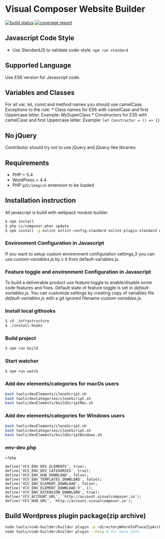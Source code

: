 # Visual Composer Website Builder

[![build status](https://gitlab.com/visual-composer-website-builder/builder/badges/master/build.svg)](https://gitlab.com/visual-composer-website-builder/builder/commits/master)
[![coverage report](https://gitlab.com/visual-composer-website-builder/builder/badges/master/coverage.svg)](https://gitlab.com/visual-composer-website-builder/builder/commits/master)


## Javascript Code Style
* Use StandardJS to validate code-style. `npm run standard`

## Supported Language
Use ES6 version for Javascript code.

## Variables and Classes
For all var, let, const and method names you should use camelCase.
Exceptions to the rule:
    * Class names for ES6 with camelCase and first Uppercase letter. Example: MySuperClass
    * Constructors for ES5 with camelCase and first Uppercase letter. Example: `let Constructor = () => {}`

## No jQuery
Contributor should try not to use jQuery and jQuery-like libraries.

## Requirements
* PHP > 5.4
* WordPress > 4.4
* PHP `gd2/imagick` extension to be loaded

## Installation instruction
All javascript is build with webpack module builder.

``` sh
$ npm install
$ php ci/composer.phar update
$ npm install -g eslint eslint-config-standard eslint-plugin-standard eslint-plugin-promise  eslint-config-standard-react eslint-config-standard-jsx eslint-plugin-react
```
### Environment Configuration in Javascript
If you want to setup custom environment configuration settings,3 you can use *custom-variables.js* by c it from default-variables.js.

### Feature toggle and environment Configuration in Javascript
To build a deliverable product use feature toggle to enable/disable some code features and fixes. Default state of feature toggle is set in *default-variables.js*. 
You can customize settings by creating copy of variables file *default-variables.js* with a git ignored filename *custom-variables.js*.

### Install local githooks
```sh
$ cd _infrastructure
$ ./install-hooks
```
### Build project
```sh
$ npm run build
```
### Start watcher
```sh
$ npm run watch
```

###  Add dev elements/categories for macOs users ###
```sh
bash tools/devElements/cloneScript.sh
bash tools/devCategories/cloneScript.sh
bash tools/devElements/buildScriptMac.sh
```

###  Add dev elements/categories for Windows users ###
```sh
bash tools/devElements/cloneScript.sh
bash tools/devCategories/cloneScript.sh
bash tools/devElements/buildScriptWindows.sh
```

### env-dev.php
```
<?php

define('VCV_ENV_DEV_ELEMENTS', true);
define('VCV_ENV_DEV_CATEGORIES', true);
define('VCV_ENV_HUB_DOWNLOAD', false);
define('VCV_ENV_TEMPLATES_DOWNLOAD', false);
define('VCV_ENV_ELEMENT_DOWNLOAD', false);
define('VCV_ENV_ELEMENT_DOWNLOAD_V', 1);
define('VCV_ENV_EXTENSION_DOWNLOAD', true);
define('VCV_ACCOUNT_URL', 'http://account.visualcomposer.io');
define('VCV_HUB_URL', 'http://account.visualcomposer.io');
```

## Build Wordpress plugin package(zip archive)
```sh
node tools/vcwb-builder/builder plugin -p <directoryWhereToPlaceZipArchive>
node tools/vcwb-builder/builder plugin --help # for more info
```
